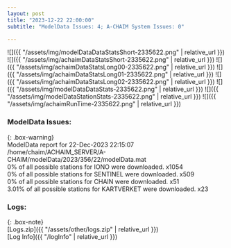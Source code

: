 ```yaml
---
layout: post
title: "2023-12-22 22:00:00"
subtitle: "ModelData Issues: 4; A-CHAIM System Issues: 0"

---
```


![]({{ "/assets/img/modelDataDataStatsShort-2335622.png" | relative_url }})
![]({{ "/assets/img/achaimDataStatsShort-2335622.png" | relative_url }})
![]({{ "/assets/img/achaimDataStatsLong00-2335622.png" | relative_url }})
![]({{ "/assets/img/achaimDataStatsLong01-2335622.png" | relative_url }})
![]({{ "/assets/img/achaimDataStatsLong02-2335622.png" | relative_url }})
![]({{ "/assets/img/modelDataDataStats-2335622.png" | relative_url }})
![]({{ "/assets/img/modelDataStationStats-2335622.png" | relative_url }})
![]({{ "/assets/img/achaimRunTime-2335622.png" | relative_url }})


### ModelData Issues:  
  
{: .box-warning}  
 ModelData report for 22-Dec-2023 22:15:07   
 /home/chaim/ACHAIM_SERVER/A-CHAIM/modelData/2023/356/22/modelData.mat   
 0% of all possible stations for IONO were downloaded. x1054   
 0% of all possible stations for SENTINEL were downloaded. x509   
 0% of all possible stations for CHAIN were downloaded. x51   
 3.01% of all possible stations for KARTVERKET were downloaded. x23   
  


### Logs:  
  
{: .box-note}  
[Logs.zip]({{ "/assets/other/logs.zip" | relative_url }})  
[Log Info]({{ "/logInfo" | relative_url }})  
